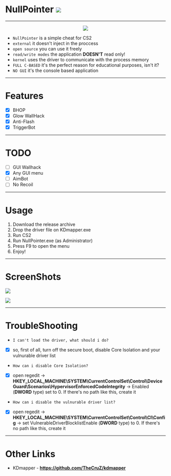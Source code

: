 # NullPointer ![](https://img.shields.io/badge/C-blue)

***

<p align="center">
  <img src = "https://github.com/9ght-code/NullPointer/assets/107795776/9f59917d-63df-42f2-8221-4ee798c2c950">
</p>

+ <code>NullPointer</code> is a simple cheat for CS2 
+ <code>external</code> it doesn't inject in the proccess
+ <code>open source</code> you can use it freely
+ <code>read/write modes</code> the application **DOESN'T** read only!
+ <code>kernel</code> uses the driver to communicate with the process memory
+ <code>FULL C-BASED</code> it's the perfect reason for educational purposes, isn't it?
+ <code>NO GUI</code> it's the console based application

***

# Features
- [X] BHOP
- [x] Glow WallHack
- [X] Anti-Flash
- [X] TriggerBot

***
# TODO
- [ ] GUI Wallhack
- [X] Any GUI menu
- [ ] AimBot
- [ ] No Recoil

***
# Usage
1. Download the release archive
2. Drop the driver file on KDmapper.exe
3. Run CS2
4. Run NullPointer.exe (as Administrator)
5. Press F9 to open the menu
6. Enjoy!

***

# ScreenShots
![](https://github.com/user-attachments/assets/99309225-502b-4f8e-80fa-e6b84f524105)


![](https://github.com/user-attachments/assets/cc81676f-2b56-4da6-8695-14a3a3721da3)

***

# TroubleShooting
- <code>I can't load the driver, what should i do?</code>
- [X] so, first of all, turn off the secure boot, disable Core Isolation and your vulnurable driver list
- <code>How can i disable Core Isolation?</code>
- [X] open regedit -> **HKEY_LOCAL_MACHINE\SYSTEM\CurrentControlSet\Control\DeviceGuard\Scenarios\HypervisorEnforcedCodeIntegrity** -> Enabled (**DWORD** type) set to 0. If there's no path like this, create it
- <code>How can i disable the vulnurable driver list?</code>
- [X] open regedit -> **HKEY_LOCAL_MACHINE\SYSTEM\CurrentControlSet\Control\CI\Config** -> set VulnerableDriverBlocklistEnable (**DWORD** type) to 0. If there's no path like this, create it

***
# Other Links
+ KDmapper - **https://github.com/TheCruZ/kdmapper**
 

